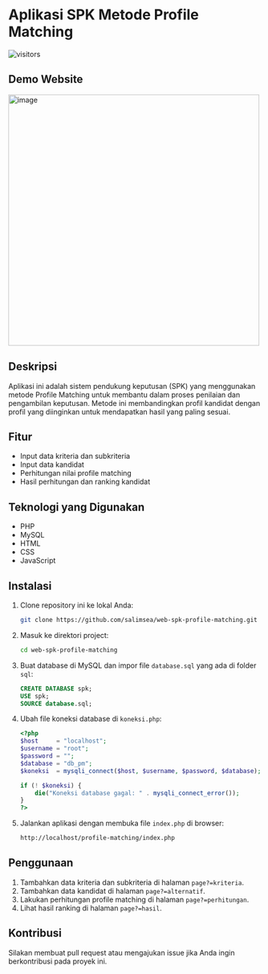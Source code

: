 # Aplikasi SPK Metode Profile Matching

![visitors](https://visitor-badge.laobi.icu/badge?page_id=salimsea.web-spk-profile-matching)

## Demo Website
<img width="500" alt="image" src="https://github.com/salimsea/web-spk-profile-matching/assets/49223890/132f77bc-f14c-43fc-bd5a-e588b342a52c">

## Deskripsi
Aplikasi ini adalah sistem pendukung keputusan (SPK) yang menggunakan metode Profile Matching untuk membantu dalam proses penilaian dan pengambilan keputusan. Metode ini membandingkan profil kandidat dengan profil yang diinginkan untuk mendapatkan hasil yang paling sesuai.

## Fitur
- Input data kriteria dan subkriteria
- Input data kandidat
- Perhitungan nilai profile matching
- Hasil perhitungan dan ranking kandidat

## Teknologi yang Digunakan
- PHP
- MySQL
- HTML
- CSS
- JavaScript

## Instalasi
1. Clone repository ini ke lokal Anda:
    ```bash
    git clone https://github.com/salimsea/web-spk-profile-matching.git
    ```

2. Masuk ke direktori project:
    ```bash
    cd web-spk-profile-matching
    ```

3. Buat database di MySQL dan impor file `database.sql` yang ada di folder `sql`:
    ```sql
    CREATE DATABASE spk;
    USE spk;
    SOURCE database.sql;
    ```

4. Ubah file koneksi database di `koneksi.php`:
    ```php
    <?php
    $host     = "localhost";
    $username = "root";
    $password = "";
    $database = "db_pm";
    $koneksi  = mysqli_connect($host, $username, $password, $database);

    if (! $koneksi) {
        die("Koneksi database gagal: " . mysqli_connect_error());
    } 
    ?>

    ```

5. Jalankan aplikasi dengan membuka file `index.php` di browser:
    ```bash
    http://localhost/profile-matching/index.php
    ```

## Penggunaan
1. Tambahkan data kriteria dan subkriteria di halaman `page?=kriteria`.
2. Tambahkan data kandidat di halaman `page?=alternatif`.
3. Lakukan perhitungan profile matching di halaman `page?=perhitungan`.
4. Lihat hasil ranking di halaman `page?=hasil`.

## Kontribusi
Silakan membuat pull request atau mengajukan issue jika Anda ingin berkontribusi pada proyek ini.


